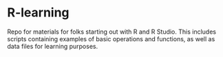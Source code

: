 # R-learning

Repo for materials for folks starting out with R and R Studio. This includes scripts containing examples of basic operations and functions, as well as data files for learning purposes.


